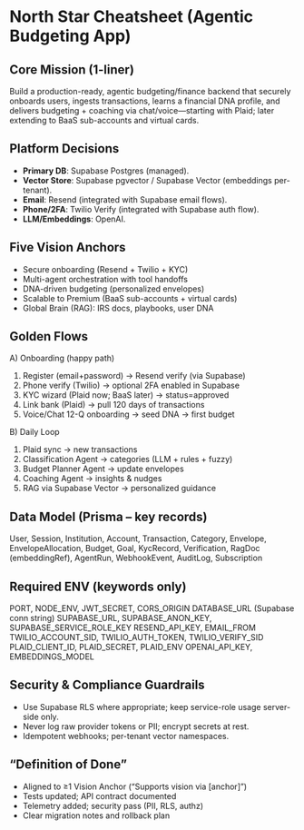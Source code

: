 # North Star Cheatsheet (Agentic Budgeting App)

## Core Mission (1-liner)
Build a production-ready, agentic budgeting/finance backend that securely onboards users, ingests transactions, learns a financial DNA profile, and delivers budgeting + coaching via chat/voice—starting with Plaid; later extending to BaaS sub-accounts and virtual cards.

## Platform Decisions
- **Primary DB**: Supabase Postgres (managed).
- **Vector Store**: Supabase pgvector / Supabase Vector (embeddings per-tenant).
- **Email**: Resend (integrated with Supabase email flows).
- **Phone/2FA**: Twilio Verify (integrated with Supabase auth flow).
- **LLM/Embeddings**: OpenAI.

## Five Vision Anchors
- Secure onboarding (Resend + Twilio + KYC)
- Multi-agent orchestration with tool handoffs
- DNA-driven budgeting (personalized envelopes)
- Scalable to Premium (BaaS sub-accounts + virtual cards)
- Global Brain (RAG): IRS docs, playbooks, user DNA

## Golden Flows
A) Onboarding (happy path)
1. Register (email+password) → Resend verify (via Supabase)
2. Phone verify (Twilio) → optional 2FA enabled in Supabase
3. KYC wizard (Plaid now; BaaS later) → status=approved
4. Link bank (Plaid) → pull 120 days of transactions
5. Voice/Chat 12-Q onboarding → seed DNA → first budget

B) Daily Loop
1. Plaid sync → new transactions
2. Classification Agent → categories (LLM + rules + fuzzy)
3. Budget Planner Agent → update envelopes
4. Coaching Agent → insights & nudges
5. RAG via Supabase Vector → personalized guidance

## Data Model (Prisma – key records)
User, Session, Institution, Account, Transaction, Category,
Envelope, EnvelopeAllocation, Budget, Goal, KycRecord,
Verification, RagDoc (embeddingRef), AgentRun, WebhookEvent,
AuditLog, Subscription

## Required ENV (keywords only)
PORT, NODE_ENV, JWT_SECRET, CORS_ORIGIN
DATABASE_URL (Supabase conn string)
SUPABASE_URL, SUPABASE_ANON_KEY, SUPABASE_SERVICE_ROLE_KEY
RESEND_API_KEY, EMAIL_FROM
TWILIO_ACCOUNT_SID, TWILIO_AUTH_TOKEN, TWILIO_VERIFY_SID
PLAID_CLIENT_ID, PLAID_SECRET, PLAID_ENV
OPENAI_API_KEY, EMBEDDINGS_MODEL

## Security & Compliance Guardrails
- Use Supabase RLS where appropriate; keep service-role usage server-side only.
- Never log raw provider tokens or PII; encrypt secrets at rest.
- Idempotent webhooks; per-tenant vector namespaces.

## “Definition of Done”
- Aligned to ≥1 Vision Anchor (“Supports vision via [anchor]”)
- Tests updated; API contract documented
- Telemetry added; security pass (PII, RLS, authz)
- Clear migration notes and rollback plan